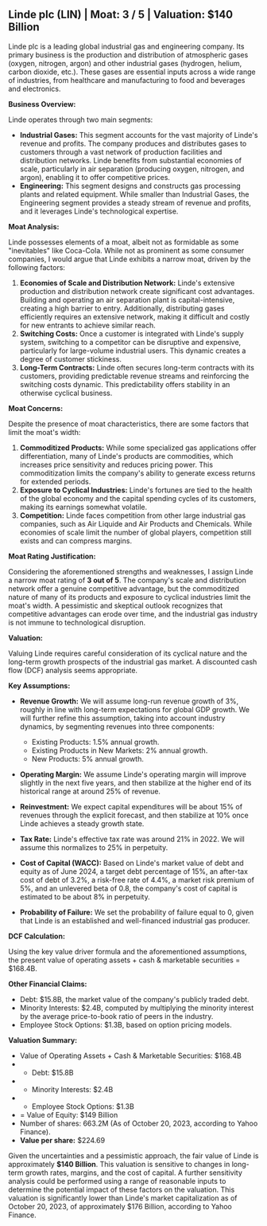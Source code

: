 ## Linde plc (LIN) | Moat: 3 / 5 | Valuation: $140 Billion

Linde plc is a leading global industrial gas and engineering company. Its primary business is the production and distribution of atmospheric gases (oxygen, nitrogen, argon) and other industrial gases (hydrogen, helium, carbon dioxide, etc.).  These gases are essential inputs across a wide range of industries, from healthcare and manufacturing to food and beverages and electronics.

**Business Overview:**

Linde operates through two main segments:

* **Industrial Gases:** This segment accounts for the vast majority of Linde's revenue and profits. The company produces and distributes gases to customers through a vast network of production facilities and distribution networks. Linde benefits from substantial economies of scale, particularly in air separation (producing oxygen, nitrogen, and argon), enabling it to offer competitive prices. 
* **Engineering:** This segment designs and constructs gas processing plants and related equipment. While smaller than Industrial Gases, the Engineering segment provides a steady stream of revenue and profits, and it leverages Linde's technological expertise.

**Moat Analysis:**

Linde possesses elements of a moat, albeit not as formidable as some "inevitables" like Coca-Cola. While not as prominent as some consumer companies, I would argue that Linde exhibits a narrow moat, driven by the following factors:

1. **Economies of Scale and Distribution Network:** Linde's extensive production and distribution network create significant cost advantages. Building and operating an air separation plant is capital-intensive, creating a high barrier to entry. Additionally, distributing gases efficiently requires an extensive network, making it difficult and costly for new entrants to achieve similar reach.
2. **Switching Costs:** Once a customer is integrated with Linde's supply system, switching to a competitor can be disruptive and expensive, particularly for large-volume industrial users. This dynamic creates a degree of customer stickiness.
3. **Long-Term Contracts:**  Linde often secures long-term contracts with its customers, providing predictable revenue streams and reinforcing the switching costs dynamic. This predictability offers stability in an otherwise cyclical business.

**Moat Concerns:**

Despite the presence of moat characteristics, there are some factors that limit the moat's width:

1. **Commoditized Products:** While some specialized gas applications offer differentiation, many of Linde's products are commodities, which increases price sensitivity and reduces pricing power. This commoditization limits the company's ability to generate excess returns for extended periods.
2. **Exposure to Cyclical Industries:** Linde's fortunes are tied to the health of the global economy and the capital spending cycles of its customers, making its earnings somewhat volatile.
3. **Competition:** Linde faces competition from other large industrial gas companies, such as Air Liquide and Air Products and Chemicals. While economies of scale limit the number of global players, competition still exists and can compress margins.

**Moat Rating Justification:**

Considering the aforementioned strengths and weaknesses, I assign Linde a narrow moat rating of **3 out of 5**. The company's scale and distribution network offer a genuine competitive advantage, but the commoditized nature of many of its products and exposure to cyclical industries limit the moat's width.  A pessimistic and skeptical outlook recognizes that competitive advantages can erode over time, and the industrial gas industry is not immune to technological disruption.

**Valuation:**

Valuing Linde requires careful consideration of its cyclical nature and the long-term growth prospects of the industrial gas market.  A discounted cash flow (DCF) analysis seems appropriate.

**Key Assumptions:**

* **Revenue Growth:**  We will assume long-run revenue growth of 3%, roughly in line with long-term expectations for global GDP growth. We will further refine this assumption, taking into account industry dynamics, by segmenting revenues into three components:
    * Existing Products: 1.5% annual growth.
    * Existing Products in New Markets: 2% annual growth.
    * New Products: 5% annual growth.

* **Operating Margin:**  We assume Linde's operating margin will improve slightly in the next five years, and then stabilize at the higher end of its historical range at around 25% of revenue.

* **Reinvestment:** We expect capital expenditures will be about 15% of revenues through the explicit forecast, and then stabilize at 10% once Linde achieves a steady growth state. 

* **Tax Rate:**  Linde's effective tax rate was around 21% in 2022. We will assume this normalizes to 25% in perpetuity.

* **Cost of Capital (WACC):** Based on Linde's market value of debt and equity as of June 2024, a target debt percentage of 15%, an after-tax cost of debt of 3.2%, a risk-free rate of 4.4%, a market risk premium of 5%, and an unlevered beta of 0.8, the company's cost of capital is estimated to be about 8% in perpetuity.

* **Probability of Failure:**  We set the probability of failure equal to 0, given that Linde is an established and well-financed industrial gas producer.

**DCF Calculation:**

Using the key value driver formula and the aforementioned assumptions, the present value of operating assets + cash & marketable securities = $168.4B. 

**Other Financial Claims:**

* Debt: $15.8B, the market value of the company's publicly traded debt.
* Minority Interests: $2.4B, computed by multiplying the minority interest by the average price-to-book ratio of peers in the industry.
* Employee Stock Options: $1.3B, based on option pricing models.

**Valuation Summary:**

* Value of Operating Assets + Cash & Marketable Securities: $168.4B
* - Debt: $15.8B
* - Minority Interests: $2.4B
* - Employee Stock Options: $1.3B
* = Value of Equity: $149 Billion
* Number of shares: 663.2M (As of October 20, 2023, according to Yahoo Finance).
* **Value per share:** $224.69 

Given the uncertainties and a pessimistic approach, the fair value of Linde is approximately **$140 Billion**.  This valuation is sensitive to changes in long-term growth rates, margins, and the cost of capital.  A further sensitivity analysis could be performed using a range of reasonable inputs to determine the potential impact of these factors on the valuation. This valuation is significantly lower than Linde's market capitalization as of October 20, 2023, of approximately $176 Billion, according to Yahoo Finance.